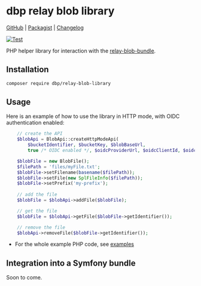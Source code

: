 # dbp relay blob library

[GitHub](https://github.com/digital-blueprint/relay-blob-library) |
[Packagist](https://packagist.org/packages/dbp/relay-blob-library) |
[Changelog](https://github.com/digital-blueprint/relay-blob-library/blob/main/CHANGELOG.md)

[![Test](https://github.com/digital-blueprint/relay-blob-library/actions/workflows/test.yml/badge.svg)](https://github.com/digital-blueprint/relay-blob-library/actions/workflows/test.yml)

PHP helper library for interaction with the [relay-blob-bundle](https://github.com/digital-blueprint/relay-blob-bundle).

## Installation

```bash
composer require dbp/relay-blob-library
```

## Usage

Here is an example of how to use the library in HTTP mode, with OIDC authentication enabled:
```php
    // create the API
    $blobApi = BlobApi::createHttpModeApi(
        $bucketIdentifier, $bucketKey, $blobBaseUrl,
        true /* OIDC enabled */, $oidcProviderUrl, $oidcClientId, $oidcClientSecret);

    $blobFile = new BlobFile();
    $filePath = 'files/myFile.txt';
    $blobFile->setFilename(basename($filePath));
    $blobFile->setFile(new SplFileInfo($filePath));
    $blobFile->setPrefix('my-prefix');
    
    // add the file    
    $blobFile = $blobApi->addFile($blobFile);

    // get the file
    $blobFile = $blobApi->getFile($blobFile->getIdentifier());

    // remove the file
    $blobApi->removeFile($blobFile->getIdentifier());
```

- For the whole example PHP code, see [examples](./examples/)

## Integration into a Symfony bundle

Soon to come.
